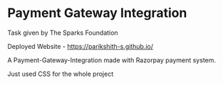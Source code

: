 # Payment Gateway Integration
Task given by The Sparks Foundation

Deployed Website - https://parikshith-s.github.io/

A Payment-Gateway-Integration made with Razorpay payment system.

Just used CSS for the whole project
